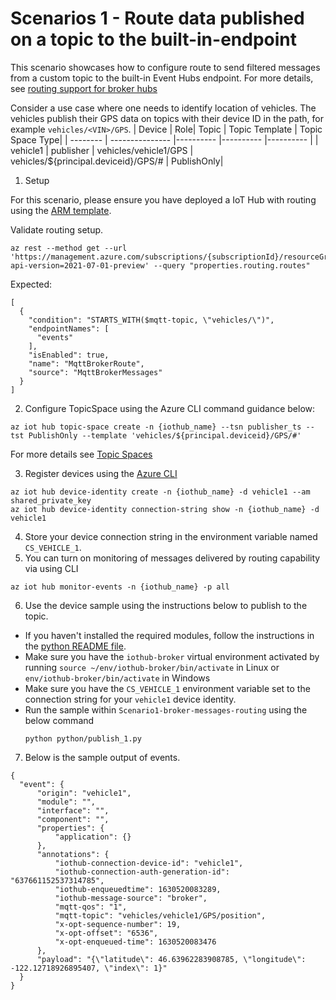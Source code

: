 # Scenarios 1 - Route data published on a topic to the built-in-endpoint

This scenario showcases how to configure route to send filtered messages from a custom topic to the built-in Event Hubs endpoint. For more details, see [routing support for broker hubs](https://github.com/Azure/IoTHubMQTTBrokerPreviewSamples#message-routing-for-mqtt-broker-enabled-iot-hubs)

Consider a use case where one needs to identify location of vehicles. The vehicles publish their GPS data on topics with their device ID in the path, for example `vehicles/<VIN>/GPS`.
| Device | Role| Topic | Topic Template | Topic Space Type|
| -------- | --------------- |---------- |---------- |---------- |
| vehicle1 | publisher | vehicles/vehicle1/GPS | vehicles/${principal.deviceid}/GPS/# | PublishOnly|

1. Setup

For this scenario, please ensure you have deployed a IoT Hub with routing using the [ARM template](https://github.com/prashmo/azure-quickstart-templates/tree/master/quickstarts/microsoft.devices/iothub-mqtt-broker-route-messages). 

Validate routing setup.

```azurecli
az rest --method get --url 'https://management.azure.com/subscriptions/{subscriptionId}/resourceGroups/{resourceGroupName}/providers/Microsoft.Devices/IotHubs/{iothubName}?api-version=2021-07-01-preview' --query "properties.routing.routes"
```

Expected:

```
[
  {
    "condition": "STARTS_WITH($mqtt-topic, \"vehicles/\")",
    "endpointNames": [
      "events"
    ],
    "isEnabled": true,
    "name": "MqttBrokerRoute",
    "source": "MqttBrokerMessages"
  }
]
```

2. Configure TopicSpace using the Azure CLI command guidance below:

 ```azurecli
az iot hub topic-space create -n {iothub_name} --tsn publisher_ts --tst PublishOnly --template 'vehicles/${principal.deviceid}/GPS/#'
```

  For more details see [Topic Spaces](https://github.com/Azure/IoTHubMQTTBrokerPreviewSamples#topic-spaces)

3. Register devices using the [Azure CLI](https://docs.microsoft.com/cli/azure/iot/hub/device-identity?view=azure-cli-latest#az_iot_hub_device_identity_create)

```azure cli
az iot hub device-identity create -n {iothub_name} -d vehicle1 --am shared_private_key
az iot hub device-identity connection-string show -n {iothub_name} -d vehicle1
```

4. Store your device connection string in the environment variable named `CS_VEHICLE_1`.
5. You can turn on monitoring of messages delivered by routing capability via using CLI

```azure cli
az iot hub monitor-events -n {iothub_name} -p all
```

6. Use the device sample using the instructions below to publish to the topic.

  * If you haven't installed the required modules, follow the instructions in the [python README file](../python/README.md).
  * Make sure you have the `iothub-broker` virtual environment activated by running `source ~/env/iothub-broker/bin/activate` in Linux or `env/iothub-broker/bin/activate` in Windows
  * Make sure you have the `CS_VEHICLE_1` environment variable set to the connection string for your `vehicle1` device identity.
  * Run the sample within `Scenario1-broker-messages-routing` using the below command
    ```
    python python/publish_1.py
    ```
7. Below is the sample output of events.
  ```
  {
    "event": {
        "origin": "vehicle1",
        "module": "",
        "interface": "",
        "component": "",
        "properties": {
            "application": {}
        },
        "annotations": {
            "iothub-connection-device-id": "vehicle1",
            "iothub-connection-auth-generation-id": "637661152537314785",
            "iothub-enqueuedtime": 1630520083289,
            "iothub-message-source": "broker",
            "mqtt-qos": "1",
            "mqtt-topic": "vehicles/vehicle1/GPS/position",
            "x-opt-sequence-number": 19,
            "x-opt-offset": "6536",
            "x-opt-enqueued-time": 1630520083476
        },
        "payload": "{\"latitude\": 46.63962283908785, \"longitude\": -122.12718926895407, \"index\": 1}"
    }
}
```
